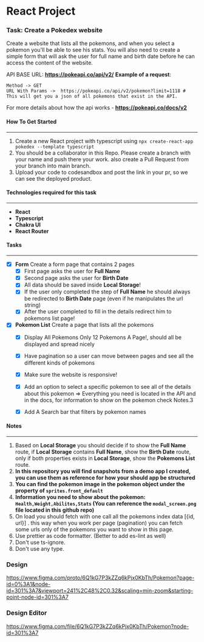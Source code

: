 # React Project

### Task: Create a Pokedex website

Create a website that lists all the pokemons, and when you select a pokemon you'll be able to see his stats.
You will also need to create a simple form that will ask the user for full name and birth date before he can access the content of the website.

API BASE URL: **https://pokeapi.co/api/v2/** 
**Example of a request**:
```
Method -> GET 
URL With Params ->  https://pokeapi.co/api/v2/pokemon?limit=1118 # This will get you a json of all pokemons that exist in the API.
```

For more details about how the api works - **https://pokeapi.co/docs/v2**


#### How To Get Started
***
1) Create a new React project with typescript using ``npx create-react-app pokedex --template typescript``
2) You should be a collaborator in this Repo. Please create a branch with your name and push there your work. also create a Pull Request from your branch into main branch. 
3) Upload your code to codesandbox and post the link in your pr, so we can see the deployed product.

#### Technologies required for this task 
***
- **React**
- **Typescript**
- **Chakra UI**
- **React Router**


#### Tasks
***
- [x] **Form** Create a form page that contains 2 pages 
  - [x] First page asks the user for **Full Name**
  - [x] Second page asks the user for **Birth Date**
  - [x] All data should be saved inside **Local Storage**!
  - [x] If the user only completed the step of **Full Name** he should always be redirected to **Birth Date** page (even if he manipulates the url string)
  - [x] After the user completed to fill in the details redirect him to pokemons list page!
- [x] **Pokemon List** Create a page that lists all the pokemons
  - [x] Display All Pokemons Only 12 Pokemons A Page!, should all be displayed and spread nicely
  - [x] Have pagination so a user can move between pages and see all the different kinds of pokemons
  - [x] Make sure the website is responsive!
  - [x] Add an option to select a specific pokemon to see all of the details about this pokemon => Everything you need is located in the API and in the   docs, for information to show on the pokemon check Notes.3
  - [x] Add A Search bar that filters by pokemon names


#### Notes
***
1) Based on **Local Storage** you should decide if to show the **Full Name** route, if **Local Storage** contains **Full Name**, show the **Birth Date** route, only if both properties exists in **Local Storage**, show the **Pokemons List** route.
2) **In this repository you will find  snapshots from a demo app I created, you can use them as reference for how your should app be structured** 
3) **You can find the pokemon image in the pokemon object under the property of ``sprites.front_default``**
4) **Information you need to show about the pokemon: ``Health,Weight,Abilites,Stats`` (You can reference the ``modal_screen.png`` file located in this github repo)**
5) On load you should fetch with one call all the pokemons index data [{id, url}] . this way when you work per page (pagination) you can fetch some urls only of the pokemons you want to show in this page.
6) Use prettier as code formatter. (Better to add es-lint as well)
7) Don't use ts-ignore.
8) Don't use any type.

### Design
https://www.figma.com/proto/6Q1kG7P3kZZq6kPjx0KbTh/Pokemon?page-id=0%3A1&node-id=301%3A7&viewport=241%2C48%2C0.32&scaling=min-zoom&starting-point-node-id=301%3A7

### Design Editor
https://www.figma.com/file/6Q1kG7P3kZZq6kPjx0KbTh/Pokemon?node-id=301%3A7

